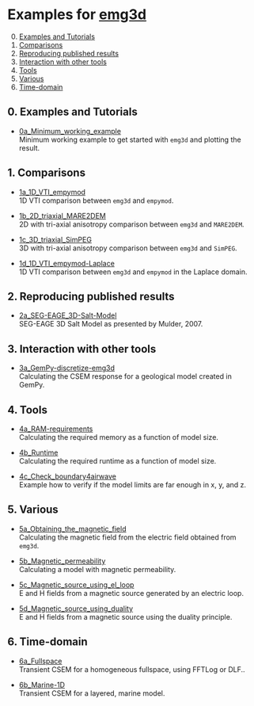# Examples for [emg3d](https://github.com/empymod/emg3d)


0. [Examples and Tutorials](#user-content-0-examples-and-tutorials)
1. [Comparisons](#user-content-1-comparisons)
2. [Reproducing published results](#user-content-2-reproducing-published-results)
3. [Interaction with other tools](#user-content-3-interaction-with-other-tools)
4. [Tools](#user-content-4-tools)
5. [Various](#user-content-5-various)
6. [Time-domain](#user-content-6-time-domain)


## 0. Examples and Tutorials
* [0a_Minimum_working_example](./0a_Minimum_working_example.ipynb)  
  Minimum working example to get started with `emg3d` and plotting the result.


## 1. Comparisons
* [1a_1D_VTI_empymod](./1a_1D_VTI_empymod.ipynb)  
  1D VTI comparison between `emg3d` and `empymod`.

* [1b_2D_triaxial_MARE2DEM](./1b_2D_triaxial_MARE2DEM.ipynb)  
  2D with tri-axial anisotropy comparison between `emg3d` and `MARE2DEM`.

* [1c_3D_triaxial_SimPEG](./1c_3D_triaxial_SimPEG.ipynb)  
  3D with tri-axial anisotropy comparison between `emg3d` and `SimPEG`.

* [1d_1D_VTI_empymod-Laplace](./1d_1D_VTI_empymod-Laplace.ipynb)  
  1D VTI comparison between `emg3d` and `empymod` in the Laplace domain.


## 2. Reproducing published results
* [2a_SEG-EAGE_3D-Salt-Model](./2a_SEG-EAGE_3D-Salt-Model.ipynb)  
  SEG-EAGE 3D Salt Model as presented by Mulder, 2007.

## 3. Interaction with other tools
* [3a_GemPy-discretize-emg3d](./3a_GemPy-discretize-emg3d.ipynb)  
  Calculating the CSEM response for a geological model created in GemPy.

## 4. Tools
* [4a_RAM-requirements](./4a_RAM-requirements.ipynb)  
  Calculating the required memory as a function of model size.

* [4b_Runtime](./4b_Runtime.ipynb)  
  Calculating the required runtime as a function of model size.

* [4c_Check_boundary4airwave](./4c_Check_boundary4airwave.ipynb)  
  Example how to verify if the model limits are far enough in x, y, and z.

## 5. Various
* [5a_Obtaining_the_magnetic_field](./5a_Obtaining_the_magnetic_field.ipynb)  
  Calculating the magnetic field from the electric field obtained from `emg3d`.

* [5b_Magnetic_permeability](./5b_Magnetic_permeability.ipynb)  
  Calculating a model with magnetic permeability.

* [5c_Magnetic_source_using_el_loop](./5c_Magnetic_source_using_el_loop.ipynb)  
  E and H fields from a magnetic source generated by an electric loop.

* [5d_Magnetic_source_using_duality](./5d_Magnetic_source_using_duality.ipynb)  
  E and H fields from a magnetic source using the duality principle.

## 6. Time-domain
* [6a_Fullspace](./6a_Fullspace.ipynb)  
  Transient CSEM for a homogeneous fullspace, using FFTLog or DLF..

* [6b_Marine-1D](./6b_Marine-1D.ipynb)  
  Transient CSEM for a layered, marine model.

